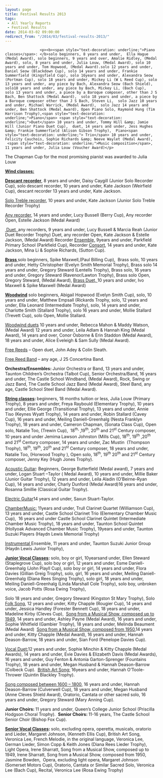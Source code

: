 ```yaml
---
layout: page
title: Festival Results 2013
tags: 
 - All Yearly Reports
 - Festival Results
date: 2014-03-02 09:00:00
redirect_from: "/2014/03/festival-results-2013/"
---
```

<section>

                    
                    <p><b><span style="text-decoration: underline;">Piano classes</span>: </b>solo beginners, 8 years and under,  Ella Hague (Medal Award), solo beginners, 9 years and over, Amalie Ridley, (Medal Award), solo, 8 years and under, Julia Louw, (Medal Award), solo 10 years and under, Tom Hopwood, (Medal Award).solo 12 years and under, Daniel Seow (Blackdown Cup), solo 14 years and under, Frankie Summerfield (Kingsfield Cup), solo 16years and under, Alexandra Seow (Portman Cup), solo 18 years and under, Mickey Li (W L Reed Cup), solo 13 years and under, any piece by Bach, Alexandra Seow (Bach Shield), solo18 years and under, any piece by Bach, Mickey Li, (Bach Cup),  solo 13 years and under, a piece by a Baroque composer, other than J S Bach, Ben Shattock (Medal Award),  solo 18 years and under, a piece by a Baroque composer other than J S Bach, Steven Li,  solo Jazz 10 years and under, Michael Warrick, (Medal Award),  solo Jazz 14 years and under, Ben Shattock (Medal Award), Open Piano Solo, Raymond Hung (Tim Harrison Trophy),<span style="text-decoration: underline;">Piano</span> <span style="text-decoration: underline;">Duet</span> 10 years and under, Tommy Hill &amp; Jamie Hill (Junior Piano Duet Cup),  duet, 14 years and under, Jess Hughes &amp; Frankie Summerfield (Alison Gibson Trophy),  Piano<span style="text-decoration: underline;"> Trio</span> 10 years and under, Felicity Cauchois, Sophie Richards &amp; Neeve Waylet (Medal Award),  <span style="text-decoration: underline;">Music composition</span>, 11 years and under, Julia Louw (Voucher Award)</p>
<p>The Chapman Cup for the most promising pianist was awarded to Julia Louw</p>
<p><b><span style="text-decoration: underline;">Wind classes:</span></b></p>
<p><b><span style="text-decoration: underline;">Descant</span></b><span style="text-decoration: underline;"> <b>recorder</b></span>, 8 years and under, Daisy Caygill (Junior Solo Recorder Cup), solo descant recorder, 10 years and under, Kate Jackson (Weirfield Cup), descant recorder 13 years and under, Kate Jackson.</p>
<p><span style="text-decoration: underline;">Solo Treble recorder</span>, 10 years and under, Kate Jackson (Junior Solo Treble Recorder Trophy)</p>
<p><span style="text-decoration: underline;">Any recorder,</span> 14 years and under, Lucy Bussell (Berry Cup), Any recorder Open, Estelle Jackson (Medal Award)</p>
<p><span style="text-decoration: underline;"> Duet, </span>any recorders, 9 years and under, Lucy Bussell &amp; Marcia Reah (Junior Duet Recorder Trophy) Duet, any recorder Open, Kate Jackson &amp; Estelle Jackson, (Medal Award) Recorder <span style="text-decoration: underline;">Ensemble,</span> 9years and under, Parkfield Primary School (Parkfield Cup), Recorder <span style="text-decoration: underline;">Consort</span>, 14 years and under, Kate Jackson, Mina Li &amp; Sophie Richards, (Sutton Cup).</p>
<p><b><span style="text-decoration: underline;">Brass </span></b>solo beginners, Spike Maxwell,(Paul Billing Cup),  Brass solo, 10 years and under, Hetty Christopher (Evelyn Smith Memorial Trophy), Brass solo 14 years and under, Gregory Steward (Lentells Trophy), Brass solo, 16 years and under, Gregory Steward (Ravenor/Lawton Trophy), Brass solo Open, Gregory Steward, (Medal Award), <span style="text-decoration: underline;">Brass Duet, </span>10 years and under, Ivo Maxwell &amp; Spike Maxwell (Medal Award)</p>
<p><b><span style="text-decoration: underline;">Woodwind</span></b> solo beginners, Abigail Hopwood (Evelyn Smith Cup), solo, 10 years and under, Matthew Empsall (Rickards Trophy, solo, 12 years and under, Ella Leonard (Intermediate Trophy), solo, 14 years and under, Charlotte Smith (Stallard Trophy), solo 16 years and under, Mollie Stallard (Trevett Cup), solo Open, Mollie Stallard.</p>
<p><span style="text-decoration: underline;">Woodwind duets</span> 10 years and under, Rebecca Mahon &amp; Maddy Watson, (Medal Award) 12 years and under, Leila Adlam &amp; Hannah King (Medal Award), 14 years and over, Conor Osborne &amp; Erin Staddon (Medal Award), 18 years and under, Alice Eveleigh &amp; Sam Sully (Medal Award).</p>
<p><span style="text-decoration: underline;">Free Reeds</span> – Open duet, John Adey &amp; Colin Sleath.</p>
<p><span style="text-decoration: underline;">Free Reed Band</span> – any age, J 25 Concertina Band.</p>
<p><b>Orchestra/Ensembles: </b>Junior Orchestra or Band, 13 years and under, Taunton Children’s Orchestra (Talbot Cup), Senior Orchestra/Band, 16 years and under, The Castle School Windband, (Medal Award), Rock, Swing or Jazz Band, The Castle School Jazz Band (Medal Award), Steel Band, any age, Castle School Steel Band (Medal Award).</p>
<p><b><span style="text-decoration: underline;">String classes</span>: </b>beginners, 18 months tuition or less, Julia Louw (Primary Trophy), 8 years and under, Freya Raybould (Elementary Trophy), 10 years and under, Ellie George (Transitional Trophy), 13 years and under, Annie Tiso (Keynes Wyatt Trophy), 14 years and under, Robin Stallard (Cavey Cup), 16 years and under, Meiling Daniell-Greenhalg (Nesta Franklyn Trophy), 18 years and under, Cameron Chapman, (Sonata Class Cup), Open solo, Natalie Too, (Trewin Cup),  18<sup>th, </sup>,19<sup>th</sup>, 20<sup>th</sup> and 21<sup>st</sup> Century composer, 10 years and under Jemima Lawson Johnston (Mills Cup), 18<sup>th</sup>, 19<sup>th</sup> ,20<sup>th</sup> and 21<sup>st</sup> Century composer, 14 years and under, Zac Mustin  (Thompson Trophy), 18<sup>th</sup>, 19<sup>th</sup>, 20<sup>th</sup> and 21<sup>st</sup> Century composer, 18 years and under, Natalie Too, (Horwood Trophy ), Open solo, 18<sup>th</sup>, 19<sup>th</sup> 20<sup>th</sup> and 21<sup>st</sup> Century composer, Jenny Key (Hugh Jones Trophy).</p>
<p><span style="text-decoration: underline;">Acoustic Guitar</span>: Beginners, George Butterfield (Medal award), 7 years and under, Logan Stuart –Taylor ( Medal Award), 10 years and under, Millie Baker (Junior Guitar Trophy), 12 years and under, Leila Aladin (O’Beirne-Ryan Cup), 14 years and under, Charly Dunford (Medal Award)16 years and under, Rosanna Smillie (Classical Guitar Trophy).</p>
<p><span style="text-decoration: underline;">Electric Guitar</span>14 years and under, Saxun Stuart-Taylor.</p>
<p><span style="text-decoration: underline;">ChamberMusic:</span> 11years and under, Trull Clarinet Quartet (Williamson Cup), 13 years and under, Castle School Clarinet Trio (Elementary Chamber Music Cup),  16 years and under Castle School Clarinet Quintet (Intermediate Chamber Music Trophy), 18 years and under, Taunton School Quintet (Hollyoak Advanced Chamber Music Trophy), 19years and under, Taunton Suzuki Players (Haydn Lewis Memorial Trophy)</p>
<p><span style="text-decoration: underline;">Instrumental </span>Ensemble, 11 years and under, Taunton Suzuki Junior Group (Haydn Lewis Junior Trophy),</p>
<p><b><span style="text-decoration: underline;">Junior Vocal Classes</span>: </b>solo, boy or girl, 10yearsand under, Ellen Steward (Staplegrove Cup), solo boy or girl, 12 years and under, Esme Daniell-Greenhalg (John Playll Cup), solo boy or girl, 14 years and under, Flora Davies (Gillian Greig Trophy), solo, girl, 16 years and under, Meiling Daniell-Greenhalg (Diana Rees Singing Trophy), solo girl, 18 years and under, Meiling Daniell-Greenhalg (Linda Marshall Cole Trophy), solo boy, unbroken voice, Jacob Potts (Rosa Ewing Trophy),</p>
<p>Solo 18 years and under, Gregory Steward (Kingston St Mary Trophy), Solo <span style="text-decoration: underline;">Folk Song</span>, 12 years and under, Kitty Chapple (Rougier Cup), 14 years and under, Jessica Handley (Forester Bennett Cup), 18 years and under, Madeline Kirby (Cleves Cup),  <span style="text-decoration: underline;">Song from a Musical Show, composed up to</span> <span style="text-decoration: underline;">1949</span>, 14 years and under, Ashley Payne (Medal Award), 16 years and under, Sophie Whitfield (Gambier Trophy), 18 years and under, Melinda Beaument (Medal Award)  <span style="text-decoration: underline;">Song from a Musical Show, composed from 1950.</span>14 years and under, Kitty Chapple (Medal Award), 16 years and under, Hannah Deason-Barrow, 18 years and under, Sian Ford (Penelope Davies Cup).</p>
<p><span style="text-decoration: underline;">Vocal Duet:</span>12 years and under, Sophie Minchin &amp; Kitty Chapple (Medal Awards), 14 years and under, Evie Davies &amp; Elizabeth Davis (Medal Awards), 16 years and under, Guy Fenton &amp; Antonia Garton-Sprenger (Fountains Trophy), 18 years and under, Megan Husband &amp; Hannah Deason-Barrow (Colbeck Cup).  <span style="text-decoration: underline;">British Art Song:</span> 16years and under, Hannah O’Toole-Thrower (Quintin Blackley Trophy).</p>
<p><span style="text-decoration: underline;">Song composed between 1600 – 1800</span>, 16 years and under, Hannah Deason-Barrow (Culverwell Cup), 18 years and under, Megan Husband (Anne Cleves Shield Award), Oratorio, Cantata or other sacred solo, 16 years and under, Gregory Steward (Mary Anning Cup).</p>
<p><b>Junior Choirs: </b>11 years and under, Queen’s College Junior School (Priscilla Hodgson Choral Trophy).  <b>Senior Choirs: </b>11-16 years, The Castle School Senior Choir (Bishop Fox Cup).</p>
<p><b><span style="text-decoration: underline;">Senior Vocal Classes</span>: </b>solo, excluding opera, operetta, musicals, oratorio and Lieder, Margaret Johnson, (Kenneth Ellis Cup), British Art Song, Veronica Lee, French Melodie, in the original language, Veronica Lee,  German Lieder, Simon Copp &amp; Keith Jones (Diana Rees Lieder Trophy),  Light Opera, Irene Sharratt, Song from a Musical Show, composed up to 1949, Irene Sharratt, Song from a Musical Show, composed from 1950, Jasmine Bowden,  Opera, excluding light opera, Margaret Johnson (Somerset Motors Cup), Oratorio, Cantata or Similar Sacred Solo, Veronica Lee (Bach Cup), Recital, Veronica Lee (Rosa Ewing Trophy)</p>

                
</section>
